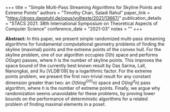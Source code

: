 +++
title = "Simple Multi-Pass Streaming Algorithms for Skyline Points and Extreme Points"
authors = "Timothy Chan, Saladi Rahul"
paper_link = "https://drops.dagstuhl.de/opus/volltexte/2021/13667/"
publication_details = "STACS 2021: 38th International Symposium on Theoretical Aspects of Computer Science"
conference_date = "2021-03"
notes = ""
+++

<b>Abstract:</b>
In this paper, we present simple randomized multi-pass streaming algorithms for fundamental computational geometry problems of finding the skyline (maximal) points and the extreme points of the convex hull. For the skyline problem, one of our algorithm occupies $O(h)$ space and performs $O(log n)$ passes, where $h$ is the number of skyline points. This improves the space bound of the currently best known result by Das Sarma, Lall, Nanongkai, and Xu [VLDB'09] by a logarithmic factor. For the extreme points problem, we present the first non-trivial result for any constant dimension greater than two: an $O(h log^{O(1)}n)$ space and $O(log^dn)$ pass algorithm, where $h$ is the number of extreme points. Finally, we argue why randomization seems unavoidable for these problems, by proving lower bounds on the performance of deterministic algorithms for a related problem of finding maximal elements in a poset.